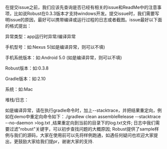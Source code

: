 在提交issue之前，我们应该先查询是否已经有相关的issue和ReadMe中的注意事项，比如说Robust在0.3.3版本才支持windows开发。提交issue时，我们需要写明issue的原因，最好可以携带编译或运行过程的日志或者截图。issue最好以下面的格式提出：

异常类型：app运行时异常/编译异常

手机型号：如:Nexus 5(如是编译异常，则可以不填)

手机系统版本：如:Android 5.0 (如是编译异常，则可以不填)

Robust版本：如:0.3.8

Gradle版本：如:2.10

系统：如:Mac

堆栈/日志：

如是编译异常，请在执行gradle命令时，加上--stacktrace，并把结果重定向，例如在demo中重定向命令如下：./gradlew clean assembleRelease --stacktrace --no-daemon >log.txt ,结果重定向到当前的目录下的log.txt文件;
日志中我们需要过滤"robust"关键字，可以初步查找问题的大概原因;
Robust提供了sample样例与我们的源码，大家在使用前可以先将样例跑通，如遇任何疑问也欢迎大家提出，更鼓励大家给我们提pr，谢谢大家的支持.